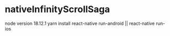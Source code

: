 # nativeInfinityScrollSaga

node version 18.12.1
yarn install
react-native run-android || react-native run-ios
